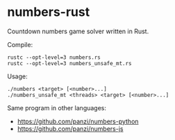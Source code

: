 numbers-rust
============

Countdown numbers game solver written in Rust.

Compile:

```
rustc --opt-level=3 numbers.rs
rustc --opt-level=3 numbers_unsafe_mt.rs
```

Usage:

```
./numbers <target> [<number>...]
./numbers_unsafe_mt <threads> <target> [<number>...]
```

Same program in other languages:
 * https://github.com/panzi/numbers-python
 * https://github.com/panzi/numbers-js
